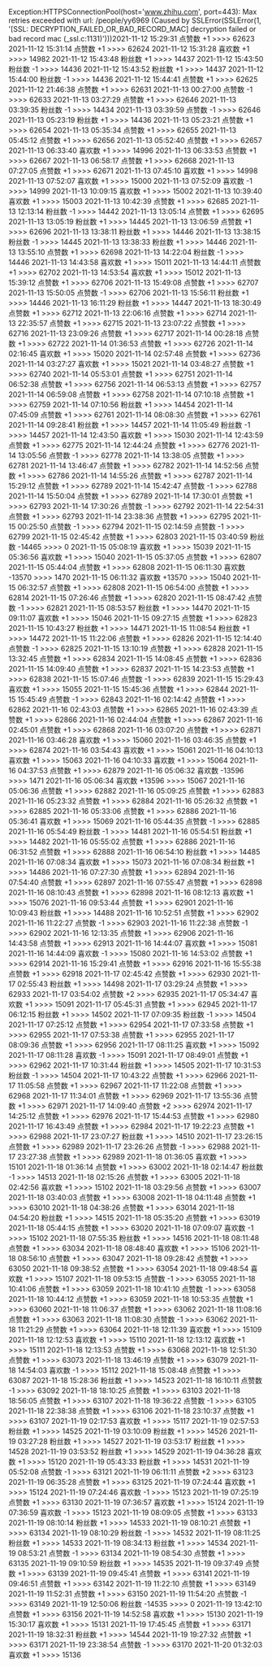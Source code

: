 Exception:HTTPSConnectionPool(host='www.zhihu.com', port=443): Max retries exceeded with url: /people/yy6969 (Caused by SSLError(SSLError(1, '[SSL: DECRYPTION_FAILED_OR_BAD_RECORD_MAC] decryption failed or bad record mac (_ssl.c:1131)')))2021-11-12  15:29:31   点赞数 +1 >>>> 62623
2021-11-12  15:31:14   点赞数 +1 >>>> 62624
2021-11-12  15:31:28   喜欢数 +1 >>>> 14982
2021-11-12  15:43:48   粉丝数 +1 >>>> 14437
2021-11-12  15:43:50   粉丝数 -1 >>>> 14436
2021-11-12  15:43:52   粉丝数 +1 >>>> 14437
2021-11-12  15:44:00   粉丝数 -1 >>>> 14436
2021-11-12  15:44:41   点赞数 +1 >>>> 62625
2021-11-12  21:46:38   点赞数 +1 >>>> 62631
2021-11-13  00:27:00   点赞数 -1 >>>> 62633
2021-11-13  03:27:29   点赞数 +1 >>>> 62646
2021-11-13  03:39:35   粉丝数 -1 >>>> 14434
2021-11-13  03:39:59   点赞数 -1 >>>> 62646
2021-11-13  05:23:19   粉丝数 +1 >>>> 14436
2021-11-13  05:23:21   点赞数 +1 >>>> 62654
2021-11-13  05:35:34   点赞数 +1 >>>> 62655
2021-11-13  05:45:12   点赞数 +1 >>>> 62656
2021-11-13  05:52:40   点赞数 +1 >>>> 62657
2021-11-13  06:33:40   喜欢数 +1 >>>> 14996
2021-11-13  06:33:53   点赞数 +1 >>>> 62667
2021-11-13  06:58:17   点赞数 +1 >>>> 62668
2021-11-13  07:27:05   点赞数 +1 >>>> 62671
2021-11-13  07:45:10   喜欢数 +1 >>>> 14998
2021-11-13  07:52:07   喜欢数 +1 >>>> 15000
2021-11-13  07:52:09   喜欢数 -1 >>>> 14999
2021-11-13  10:09:15   喜欢数 +1 >>>> 15002
2021-11-13  10:39:40   喜欢数 +1 >>>> 15003
2021-11-13  10:42:39   点赞数 +1 >>>> 62685
2021-11-13  12:13:14   粉丝数 -1 >>>> 14442
2021-11-13  13:05:14   点赞数 +1 >>>> 62695
2021-11-13  13:05:19   粉丝数 +1 >>>> 14445
2021-11-13  13:06:59   点赞数 +1 >>>> 62696
2021-11-13  13:38:11   粉丝数 +1 >>>> 14446
2021-11-13  13:38:15   粉丝数 -1 >>>> 14445
2021-11-13  13:38:33   粉丝数 +1 >>>> 14446
2021-11-13  13:55:10   点赞数 +1 >>>> 62698
2021-11-13  14:22:04   粉丝数 -1 >>>> 14446
2021-11-13  14:43:58   喜欢数 +1 >>>> 15011
2021-11-13  14:44:11   点赞数 +1 >>>> 62702
2021-11-13  14:53:54   喜欢数 +1 >>>> 15012
2021-11-13  15:39:12   点赞数 +1 >>>> 62706
2021-11-13  15:49:08   点赞数 +1 >>>> 62707
2021-11-13  15:50:05   点赞数 -1 >>>> 62706
2021-11-13  15:56:11   粉丝数 +1 >>>> 14446
2021-11-13  16:11:29   粉丝数 +1 >>>> 14447
2021-11-13  18:30:49   点赞数 +1 >>>> 62712
2021-11-13  22:06:16   点赞数 +1 >>>> 62714
2021-11-13  22:35:57   点赞数 +1 >>>> 62715
2021-11-13  23:07:22   点赞数 +1 >>>> 62716
2021-11-13  23:09:26   点赞数 +1 >>>> 62717
2021-11-14  00:28:18   点赞数 +1 >>>> 62722
2021-11-14  01:36:53   点赞数 +1 >>>> 62726
2021-11-14  02:16:45   喜欢数 +1 >>>> 15020
2021-11-14  02:57:48   点赞数 +1 >>>> 62736
2021-11-14  03:27:27   喜欢数 +1 >>>> 15021
2021-11-14  03:48:27   点赞数 +1 >>>> 62740
2021-11-14  05:53:01   点赞数 +1 >>>> 62751
2021-11-14  06:52:38   点赞数 +1 >>>> 62756
2021-11-14  06:53:13   点赞数 +1 >>>> 62757
2021-11-14  06:59:08   点赞数 +1 >>>> 62758
2021-11-14  07:10:18   点赞数 +1 >>>> 62759
2021-11-14  07:10:56   粉丝数 +1 >>>> 14454
2021-11-14  07:45:09   点赞数 +1 >>>> 62761
2021-11-14  08:08:30   点赞数 +1 >>>> 62761
2021-11-14  09:28:41   粉丝数 +1 >>>> 14457
2021-11-14  11:05:49   粉丝数 -1 >>>> 14457
2021-11-14  12:43:50   喜欢数 +1 >>>> 15030
2021-11-14  12:43:59   点赞数 +1 >>>> 62775
2021-11-14  12:44:24   点赞数 +1 >>>> 62776
2021-11-14  13:05:56   点赞数 -1 >>>> 62778
2021-11-14  13:38:05   点赞数 +1 >>>> 62781
2021-11-14  13:46:47   点赞数 +1 >>>> 62782
2021-11-14  14:52:56   点赞数 +1 >>>> 62786
2021-11-14  14:55:26   点赞数 +1 >>>> 62787
2021-11-14  15:29:12   点赞数 +1 >>>> 62789
2021-11-14  15:42:47   点赞数 -1 >>>> 62788
2021-11-14  15:50:04   点赞数 +1 >>>> 62789
2021-11-14  17:30:01   点赞数 +1 >>>> 62793
2021-11-14  17:30:26   点赞数 -1 >>>> 62792
2021-11-14  22:54:31   点赞数 +1 >>>> 62793
2021-11-14  23:38:36   点赞数 +1 >>>> 62795
2021-11-15  00:25:50   点赞数 -1 >>>> 62794
2021-11-15  02:14:59   点赞数 -1 >>>> 62799
2021-11-15  02:45:42   点赞数 +1 >>>> 62803
2021-11-15  03:40:59   粉丝数 -14465 >>>> 0
2021-11-15  05:08:19   喜欢数 +1 >>>> 15039
2021-11-15  05:36:56   喜欢数 +1 >>>> 15040
2021-11-15  05:37:05   点赞数 +1 >>>> 62807
2021-11-15  05:44:04   点赞数 +1 >>>> 62808
2021-11-15  06:11:30   喜欢数 -13570 >>>> 1470
2021-11-15  06:11:32   喜欢数 +13570 >>>> 15040
2021-11-15  06:32:57   点赞数 +1 >>>> 62808
2021-11-15  06:54:00   点赞数 +1 >>>> 62814
2021-11-15  07:26:46   点赞数 +1 >>>> 62820
2021-11-15  08:47:42   点赞数 -1 >>>> 62821
2021-11-15  08:53:57   粉丝数 +1 >>>> 14470
2021-11-15  09:11:07   喜欢数 +1 >>>> 15046
2021-11-15  09:27:15   点赞数 +1 >>>> 62823
2021-11-15  10:43:27   粉丝数 +1 >>>> 14471
2021-11-15  11:08:54   粉丝数 +1 >>>> 14472
2021-11-15  11:22:06   点赞数 +1 >>>> 62826
2021-11-15  12:14:40   点赞数 -1 >>>> 62825
2021-11-15  13:10:19   点赞数 +1 >>>> 62828
2021-11-15  13:32:45   点赞数 +1 >>>> 62834
2021-11-15  14:08:45   点赞数 +1 >>>> 62836
2021-11-15  14:09:40   点赞数 +1 >>>> 62837
2021-11-15  14:23:53   点赞数 +1 >>>> 62838
2021-11-15  15:07:46   点赞数 -1 >>>> 62839
2021-11-15  15:29:43   喜欢数 +1 >>>> 15055
2021-11-15  15:45:36   点赞数 +1 >>>> 62844
2021-11-15  15:45:49   点赞数 -1 >>>> 62843
2021-11-16  02:14:42   点赞数 +1 >>>> 62862
2021-11-16  02:43:03   点赞数 +1 >>>> 62865
2021-11-16  02:43:39   点赞数 +1 >>>> 62866
2021-11-16  02:44:04   点赞数 +1 >>>> 62867
2021-11-16  02:45:01   点赞数 +1 >>>> 62868
2021-11-16  03:07:20   点赞数 +1 >>>> 62871
2021-11-16  03:46:28   喜欢数 +1 >>>> 15060
2021-11-16  03:46:35   点赞数 +1 >>>> 62874
2021-11-16  03:54:43   喜欢数 +1 >>>> 15061
2021-11-16  04:10:13   喜欢数 +1 >>>> 15063
2021-11-16  04:10:33   喜欢数 +1 >>>> 15064
2021-11-16  04:37:53   点赞数 +1 >>>> 62879
2021-11-16  05:06:32   喜欢数 -13596 >>>> 1471
2021-11-16  05:06:34   喜欢数 +13596 >>>> 15067
2021-11-16  05:06:36   点赞数 +1 >>>> 62882
2021-11-16  05:09:25   点赞数 +1 >>>> 62883
2021-11-16  05:23:32   点赞数 +1 >>>> 62884
2021-11-16  05:26:32   点赞数 +1 >>>> 62885
2021-11-16  05:33:06   点赞数 +1 >>>> 62886
2021-11-16  05:36:41   喜欢数 +1 >>>> 15069
2021-11-16  05:44:35   点赞数 -1 >>>> 62885
2021-11-16  05:54:49   粉丝数 -1 >>>> 14481
2021-11-16  05:54:51   粉丝数 +1 >>>> 14482
2021-11-16  05:55:02   点赞数 +1 >>>> 62886
2021-11-16  06:31:52   点赞数 +1 >>>> 62888
2021-11-16  06:54:10   粉丝数 +1 >>>> 14485
2021-11-16  07:08:34   喜欢数 +1 >>>> 15073
2021-11-16  07:08:34   粉丝数 +1 >>>> 14486
2021-11-16  07:27:30   点赞数 +1 >>>> 62894
2021-11-16  07:54:40   点赞数 +1 >>>> 62897
2021-11-16  07:55:47   点赞数 +1 >>>> 62898
2021-11-16  08:10:43   点赞数 +1 >>>> 62898
2021-11-16  08:12:13   喜欢数 +1 >>>> 15076
2021-11-16  09:53:44   点赞数 +1 >>>> 62901
2021-11-16  10:09:43   粉丝数 +1 >>>> 14488
2021-11-16  10:52:51   点赞数 +1 >>>> 62902
2021-11-16  11:22:27   点赞数 -1 >>>> 62903
2021-11-16  11:22:38   点赞数 -1 >>>> 62902
2021-11-16  12:13:35   点赞数 +1 >>>> 62906
2021-11-16  14:43:58   点赞数 +1 >>>> 62913
2021-11-16  14:44:07   喜欢数 +1 >>>> 15081
2021-11-16  14:44:09   喜欢数 -1 >>>> 15080
2021-11-16  14:53:02   点赞数 +1 >>>> 62914
2021-11-16  15:29:41   点赞数 +1 >>>> 62916
2021-11-16  15:55:38   点赞数 +1 >>>> 62918
2021-11-17  02:45:42   点赞数 +1 >>>> 62930
2021-11-17  02:55:43   粉丝数 +1 >>>> 14498
2021-11-17  03:29:24   点赞数 +1 >>>> 62933
2021-11-17  03:54:02   点赞数 +2 >>>> 62935
2021-11-17  05:34:47   喜欢数 +1 >>>> 15091
2021-11-17  05:45:31   点赞数 +1 >>>> 62945
2021-11-17  06:12:15   粉丝数 +1 >>>> 14502
2021-11-17  07:09:35   粉丝数 -1 >>>> 14504
2021-11-17  07:25:12   点赞数 +1 >>>> 62954
2021-11-17  07:33:58   点赞数 +1 >>>> 62955
2021-11-17  07:53:38   点赞数 +1 >>>> 62955
2021-11-17  08:09:36   点赞数 +1 >>>> 62956
2021-11-17  08:11:25   喜欢数 +1 >>>> 15092
2021-11-17  08:11:28   喜欢数 -1 >>>> 15091
2021-11-17  08:49:01   点赞数 +1 >>>> 62962
2021-11-17  10:31:44   粉丝数 +1 >>>> 14505
2021-11-17  10:31:53   粉丝数 -1 >>>> 14504
2021-11-17  10:43:22   点赞数 +1 >>>> 62966
2021-11-17  11:05:58   点赞数 +1 >>>> 62967
2021-11-17  11:22:08   点赞数 +1 >>>> 62968
2021-11-17  11:34:01   点赞数 +1 >>>> 62969
2021-11-17  13:55:36   点赞数 +1 >>>> 62971
2021-11-17  14:09:40   点赞数 +2 >>>> 62974
2021-11-17  14:25:12   点赞数 +1 >>>> 62976
2021-11-17  15:44:53   点赞数 +1 >>>> 62980
2021-11-17  16:43:49   点赞数 +1 >>>> 62984
2021-11-17  19:22:23   点赞数 +1 >>>> 62988
2021-11-17  23:07:27   粉丝数 +1 >>>> 14510
2021-11-17  23:26:15   点赞数 +1 >>>> 62989
2021-11-17  23:26:26   点赞数 -1 >>>> 62988
2021-11-17  23:27:38   点赞数 +1 >>>> 62989
2021-11-18  01:36:05   喜欢数 +1 >>>> 15101
2021-11-18  01:36:14   点赞数 +1 >>>> 63002
2021-11-18  02:14:47   粉丝数 -1 >>>> 14513
2021-11-18  02:15:26   点赞数 +1 >>>> 63005
2021-11-18  02:42:56   喜欢数 +1 >>>> 15102
2021-11-18  03:29:56   点赞数 +1 >>>> 63007
2021-11-18  03:40:03   点赞数 +1 >>>> 63008
2021-11-18  04:11:48   点赞数 +1 >>>> 63010
2021-11-18  04:38:26   点赞数 +1 >>>> 63014
2021-11-18  04:54:20   粉丝数 +1 >>>> 14515
2021-11-18  05:35:20   点赞数 +1 >>>> 63019
2021-11-18  05:44:15   点赞数 +1 >>>> 63020
2021-11-18  07:09:07   喜欢数 -1 >>>> 15102
2021-11-18  07:55:35   粉丝数 +1 >>>> 14516
2021-11-18  08:11:48   点赞数 +1 >>>> 63034
2021-11-18  08:48:40   喜欢数 +1 >>>> 15106
2021-11-18  08:56:10   点赞数 +1 >>>> 63047
2021-11-18  09:28:42   点赞数 +1 >>>> 63050
2021-11-18  09:38:52   点赞数 +1 >>>> 63054
2021-11-18  09:48:54   喜欢数 +1 >>>> 15107
2021-11-18  09:53:15   点赞数 -1 >>>> 63055
2021-11-18  10:41:06   点赞数 +1 >>>> 63059
2021-11-18  10:41:10   点赞数 -1 >>>> 63058
2021-11-18  10:44:12   点赞数 +1 >>>> 63059
2021-11-18  10:53:35   点赞数 +1 >>>> 63060
2021-11-18  11:06:37   点赞数 +1 >>>> 63062
2021-11-18  11:08:16   点赞数 +1 >>>> 63063
2021-11-18  11:08:30   点赞数 -1 >>>> 63062
2021-11-18  11:21:29   点赞数 +1 >>>> 63064
2021-11-18  12:11:39   喜欢数 +1 >>>> 15109
2021-11-18  12:12:53   喜欢数 +1 >>>> 15110
2021-11-18  12:13:12   喜欢数 +1 >>>> 15111
2021-11-18  12:13:53   点赞数 +1 >>>> 63068
2021-11-18  12:51:30   点赞数 +1 >>>> 63073
2021-11-18  13:46:19   点赞数 +1 >>>> 63079
2021-11-18  14:54:03   喜欢数 -1 >>>> 15112
2021-11-18  15:08:48   点赞数 +1 >>>> 63087
2021-11-18  15:28:36   粉丝数 +1 >>>> 14523
2021-11-18  16:10:11   点赞数 -1 >>>> 63092
2021-11-18  18:10:25   点赞数 +1 >>>> 63103
2021-11-18  18:56:05   点赞数 +1 >>>> 63107
2021-11-18  19:36:22   点赞数 -1 >>>> 63105
2021-11-18  22:38:38   点赞数 +1 >>>> 63106
2021-11-18  23:10:37   点赞数 +1 >>>> 63107
2021-11-19  02:17:53   喜欢数 +1 >>>> 15117
2021-11-19  02:57:53   粉丝数 +1 >>>> 14525
2021-11-19  03:10:09   粉丝数 +1 >>>> 14526
2021-11-19  03:27:28   粉丝数 +1 >>>> 14527
2021-11-19  03:53:17   粉丝数 +1 >>>> 14528
2021-11-19  03:53:52   粉丝数 +1 >>>> 14529
2021-11-19  04:36:28   喜欢数 +1 >>>> 15120
2021-11-19  05:43:33   粉丝数 +1 >>>> 14531
2021-11-19  05:52:08   点赞数 -1 >>>> 63121
2021-11-19  06:11:11   点赞数 +2 >>>> 63123
2021-11-19  06:35:28   点赞数 +1 >>>> 63125
2021-11-19  07:24:44   喜欢数 +1 >>>> 15124
2021-11-19  07:24:46   喜欢数 -1 >>>> 15123
2021-11-19  07:25:19   点赞数 +1 >>>> 63130
2021-11-19  07:36:57   喜欢数 +1 >>>> 15124
2021-11-19  07:36:59   喜欢数 -1 >>>> 15123
2021-11-19  08:09:05   点赞数 +1 >>>> 63133
2021-11-19  08:10:14   粉丝数 +1 >>>> 14533
2021-11-19  08:10:21   点赞数 +1 >>>> 63134
2021-11-19  08:10:29   粉丝数 -1 >>>> 14532
2021-11-19  08:11:25   粉丝数 +1 >>>> 14533
2021-11-19  08:34:13   粉丝数 +1 >>>> 14534
2021-11-19  08:53:21   点赞数 -1 >>>> 63134
2021-11-19  08:54:30   点赞数 +1 >>>> 63135
2021-11-19  09:10:59   粉丝数 +1 >>>> 14535
2021-11-19  09:37:49   点赞数 +1 >>>> 63139
2021-11-19  09:45:41   点赞数 +1 >>>> 63141
2021-11-19  09:46:51   点赞数 +1 >>>> 63142
2021-11-19  11:22:10   点赞数 +1 >>>> 63149
2021-11-19  11:52:31   点赞数 +1 >>>> 63150
2021-11-19  11:54:20   点赞数 -1 >>>> 63149
2021-11-19  12:50:06   粉丝数 -14535 >>>> 0
2021-11-19  13:42:10   点赞数 +1 >>>> 63156
2021-11-19  14:52:58   喜欢数 +1 >>>> 15130
2021-11-19  15:30:17   喜欢数 +1 >>>> 15131
2021-11-19  17:45:45   点赞数 +1 >>>> 63171
2021-11-19  18:32:31   粉丝数 +1 >>>> 14544
2021-11-19  19:27:32   点赞数 +1 >>>> 63171
2021-11-19  23:38:54   点赞数 -1 >>>> 63170
2021-11-20  01:32:03   喜欢数 +1 >>>> 15136
